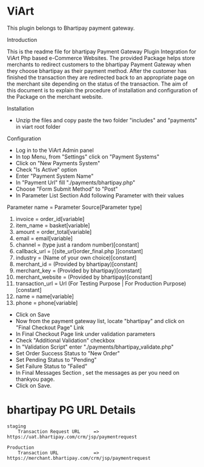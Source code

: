 # ViArt
This plugin belongs to Bhartipay payment gateway.

Introduction

This is the readme file for bhartipay Payment Gateway Plugin Integration for ViArt Php based e-Commerce Websites. 
The provided Package helps store merchants to redirect customers to the bhartipay Payment Gateway when they choose bhartipay as their payment method. 
After the customer has finished the transaction they are redirected back to an appropriate page on the merchant site 
depending on the status of the transaction.
The aim of this document is to explain the procedure of installation and configuration of the Package on the merchant 
website.


Installation

- Unzip the files and copy paste the two folder "includes" and "payments" in viart root folder


Configuration

- Log in to the ViArt Admin panel
- In top Menu, from "Settings" click on "Payment Systems"
- Click on "New Payments System"
- Check "Is Active" option
- Enter "Payment System Name"
- In "Payment Url" fill "./payments/bhartipay.php"
- Choose "Form Submit Method" to "Post"
- In Parameter List Section Add following Parameter with their values

Parameter name = Parameter Source[Parameter type]
1)  invoice = order_id[variable]
2)  item_name = basket[variable]
3)  amount = order_total[variable]
4)  email = email[variable]
5)  channel =  (type just a random number)[constant]
6)  callback_url = [{site_url}order_final.php ][constant]
7)  industry =  (Name of your own choice)[constant]
8)  merchant_id =  (Provided by bhartipay)[constant]
9)  merchant_key =  (Provided by bhartipay)[constant]
10) merchant_website =  (Provided by bhartipay)[constant]
11) transaction_url = Url (For Testing Purpose | For Production Purpose)[constant]
12) name = name[variable]
13) phone = phone[variable]

- Click on Save
- Now from the payment gateway list, locate "bhartipay" and click on "Final Checkout Page" Link
- In Final Checkout Page link under validation parameters
- Check "Additional Validation" checkbox
- In "Validation Script" enter "./payments/bhartipay_validate.php"
- Set Order Success Status to "New Order"
- Set Pending Status to "Pending"
- Set Failure Status to "Failed"
- In Final Messages Section , set the messages as per you need on thankyou page.
- Click on Save.

# bhartipay PG URL Details
	staging	
		Transaction Request URL     => https://uat.bhartipay.com/crm/jsp/paymentrequest

	Production
		Transaction URL             => https://merchant.bhartipay.com/crm/jsp/paymentrequest
